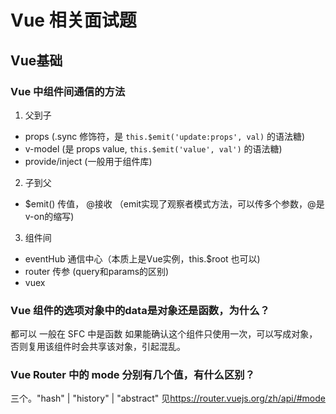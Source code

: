 # Vue 相关面试题

## Vue基础
### Vue 中组件间通信的方法
1. 父到子
  - props (.sync 修饰符，是 `this.$emit('update:props', val)` 的语法糖)
  - v-model (是 props value, `this.$emit('value', val')` 的语法糖)
  - provide/inject (一般用于组件库)

2. 子到父
  - $emit() 传值， @接收 （emit实现了观察者模式方法，可以传多个参数，@是v-on的缩写)

3. 组件间
  - eventHub 通信中心（本质上是Vue实例，this.$root 也可以)
  - router 传参 (query和params的区别)
  - vuex

### Vue 组件的选项对象中的data是对象还是函数，为什么？
都可以
一般在 SFC 中是函数
如果能确认这个组件只使用一次，可以写成对象，否则复用该组件时会共享该对象，引起混乱。

### Vue Router 中的 mode 分别有几个值，有什么区别？
三个。"hash" | "history" | "abstract"
见<https://router.vuejs.org/zh/api/#mode>
